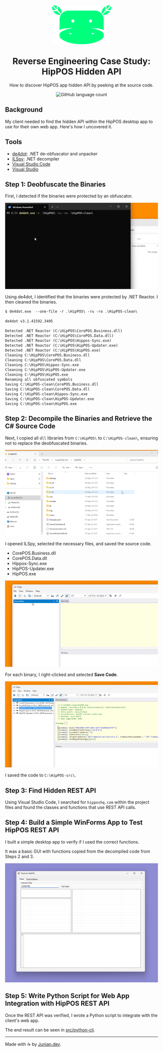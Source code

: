 <p align="center"><img align="center" src="./img/hippos-mascot.png" /></p>

<h1 align="center">Reverse Engineering Case Study: HipPOS Hidden API</h1>

<p align="center">How to discover HipPOS app hidden API by peeking at the source code.</p>

<p align="center"><img alt="GitHub language count" src="https://img.shields.io/github/languages/count/junian/windows-pos-re" /></p>

## Background

My client needed to find the hidden API within the HipPOS desktop app to use for their own web app. Here's how I uncovered it.

## Tools

- [de4dot](https://github.com/de4dot/de4dot): .NET de-obfuscator and unpacker
- [ILSpy](https://github.com/icsharpcode/ILSpy): .NET decompiler
- [Visual Studio Code](https://code.visualstudio.com)
- [Visual Studio](https://visualstudio.microsoft.com)

## Step 1: Deobfuscate the Binaries

First, I detected if the binaries were protected by an obfuscator.

![Deobfuscate](./img/step-01-de4dot-deobfuscate.gif)

Using de4dot, I identified that the binaries were protected by .NET Reactor. I then cleaned the binaries.

```shell
$ de4dot.exe  --one-file -r .\HipPOS\ -ru -ro .\HipPOS-clean\

de4dot v3.1.41592.3405

Detected .NET Reactor (C:\HipPOS\CorePOS.Business.dll)
Detected .NET Reactor (C:\HipPOS\CorePOS.Data.dll)
Detected .NET Reactor (C:\HipPOS\Hippos-Sync.exe)
Detected .NET Reactor (C:\HipPOS\HipPOS-Updater.exe)
Detected .NET Reactor (C:\HipPOS\HipPOS.exe)
Cleaning C:\HipPOS\CorePOS.Business.dll
Cleaning C:\HipPOS\CorePOS.Data.dll
Cleaning C:\HipPOS\Hippos-Sync.exe
Cleaning C:\HipPOS\HipPOS-Updater.exe
Cleaning C:\HipPOS\HipPOS.exe
Renaming all obfuscated symbols
Saving C:\HipPOS-clean\CorePOS.Business.dll
Saving C:\HipPOS-clean\CorePOS.Data.dll
Saving C:\HipPOS-clean\Hippos-Sync.exe
Saving C:\HipPOS-clean\HipPOS-Updater.exe
Saving C:\HipPOS-clean\HipPOS.exe
```

## Step 2: Decompile the Binaries and Retrieve the C# Source Code

Next, I copied all `dll` libraries from `C:\HipPOS\` to `C:\HipPOS-clean\`, ensuring not to replace the deobfuscated binaries.

![Copy Dependencies](./img/step-02-1-copy-dependencies.gif)

I opened ILSpy, selected the necessary files, and saved the source code.

- CorePOS.Business.dll
- CorePOS.Data.dll
- Hippos-Sync.exe
- HipPOS-Updater.exe
- HipPOS.exe

![ILSpy Select Files](./img/step-02-2-ilspy-select-files.gif)

For each binary, I right-clicked and selected **Save Code**.

![ILSpy Save Source Code](./img/step-02-3-ilspy-save-source-code.gif)

I saved the code to `C:\HipPOS-src\`.

## Step 3: Find Hidden REST API

Using Visual Studio Code, I searched for `hipposhq.com` within the project files and found the classes and functions that use REST API calls.

## Step 4: Build a Simple WinForms App to Test HipPOS REST API

I built a simple desktop app to verify if I used the correct functions.

It was a basic GUI with functions copied from the decompiled code from Steps 2 and 3.

![Tools for HipPOS Screenshot](./img/tools-for-hippos-screenshot.png)

## Step 5: Write Python Script for Web App Integration with HipPOS REST API

Once the REST API was verified, I wrote a Python script to integrate with the client's web app.

The end result can be seen in [src/python-cli](https://github.com/junian/windows-pos-re/tree/master/src/python-cli).

---

Made with ☕ by [Junian.dev](https://www.junian.dev).
